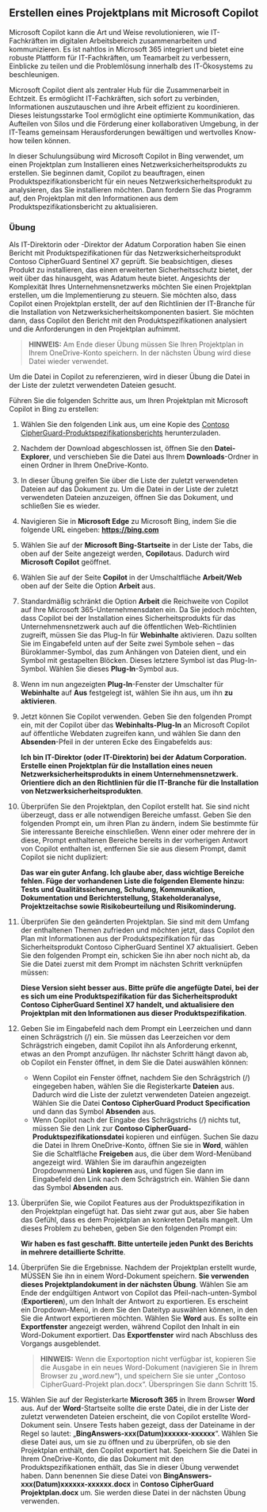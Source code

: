 
Erstellen eines Projektplans mit Microsoft Copilot
---
Microsoft Copilot kann die Art und Weise revolutionieren, wie IT-Fachkräften im digitalen Arbeitsbereich zusammenarbeiten und kommunizieren. Es ist nahtlos in Microsoft 365 integriert und bietet eine robuste Plattform für IT-Fachkräften, um Teamarbeit zu verbessern, Einblicke zu teilen und die Problemlösung innerhalb des IT-Ökosystems zu beschleunigen.

Microsoft Copilot dient als zentraler Hub für die Zusammenarbeit in Echtzeit. Es ermöglicht IT-Fachkräften, sich sofort zu verbinden, Informationen auszutauschen und ihre Arbeit effizient zu koordinieren. Dieses leistungsstarke Tool ermöglicht eine optimierte Kommunikation, das Aufteilen von Silos und die Förderung einer kollaborativen Umgebung, in der IT-Teams gemeinsam Herausforderungen bewältigen und wertvolles Know-how teilen können.

In dieser Schulungsübung wird Microsoft Copilot in Bing verwendet, um einen Projektplan zum Installieren eines Netzwerksicherheitsprodukts zu erstellen. Sie beginnen damit, Copilot zu beauftragen, einen Produktspezifikationsbericht für ein neues Netzwerksicherheitsprodukt zu analysieren, das Sie installieren möchten. Dann fordern Sie das Programm auf, den Projektplan mit den Informationen aus dem Produktspezifikationsbericht zu aktualisieren.

### Übung

Als IT-Direktorin oder -Direktor der Adatum Corporation haben Sie einen Bericht mit Produktspezifikationen für das Netzwerksicherheitsprodukt Contoso CipherGuard Sentinel X7 geprüft. Sie beabsichtigen, dieses Produkt zu installieren, das einen erweiterten Sicherheitsschutz bietet, der weit über das hinausgeht, was Adatum heute bietet. Angesichts der Komplexität Ihres Unternehmensnetzwerks möchten Sie einen Projektplan erstellen, um die Implementierung zu steuern. Sie möchten also, dass Copilot einen Projektplan erstellt, der auf den Richtlinien der IT-Branche für die Installation von Netzwerksicherheitskomponenten basiert. Sie möchten dann, dass Copilot den Bericht mit den Produktspezifikationen analysiert und die Anforderungen in den Projektplan aufnimmt.

> **HINWEIS:** Am Ende dieser Übung müssen Sie Ihren Projektplan in Ihrem OneDrive-Konto speichern. In der nächsten Übung wird diese Datei wieder verwendet.

Um die Datei in Copilot zu referenzieren, wird in dieser Übung die Datei in der Liste der zuletzt verwendeten Dateien gesucht.

Führen Sie die folgenden Schritte aus, um Ihren Projektplan mit Microsoft Copilot in Bing zu erstellen:

1.  Wählen Sie den folgenden Link aus, um eine Kopie des [Contoso CipherGuard-Produktspezifikationsberichts](https://go.microsoft.com/fwlink/?linkid=2269123) herunterzuladen.
2.  Nachdem der Download abgeschlossen ist, öffnen Sie den **Datei-Explorer**, und verschieben Sie die Datei aus Ihrem **Downloads**-Ordner in einen Ordner in Ihrem OneDrive-Konto.
3.  In dieser Übung greifen Sie über die Liste der zuletzt verwendeten Dateien auf das Dokument zu. Um die Datei in der Liste der zuletzt verwendeten Dateien anzuzeigen, öffnen Sie das Dokument, und schließen Sie es wieder.
4.  Navigieren Sie in **Microsoft Edge** zu Microsoft Bing, indem Sie die folgende URL eingeben: **https://bing.com**
5.  Wählen Sie auf der **Microsoft Bing-Startseite** in der Liste der Tabs, die oben auf der Seite angezeigt werden, **Copilot**aus. Dadurch wird **Microsoft Copilot** geöffnet.
6.  Wählen Sie auf der Seite **Copilot** in der Umschaltfläche **Arbeit/Web** oben auf der Seite die Option **Arbeit** aus.
7.  Standardmäßig schränkt die Option **Arbeit** die Reichweite von Copilot auf Ihre Microsoft 365-Unternehmensdaten ein. Da Sie jedoch möchten, dass Copilot bei der Installation eines Sicherheitsprodukts für das Unternehmensnetzwerk auch auf die öffentlichen Web-Richtlinien zugreift, müssen Sie das Plug-In für **Webinhalte** aktivieren. Dazu sollten Sie im Eingabefeld unten auf der Seite zwei Symbole sehen – das Büroklammer-Symbol, das zum Anhängen von Dateien dient, und ein Symbol mit gestapelten Blöcken. Dieses letztere Symbol ist das Plug-In-Symbol. Wählen Sie dieses **Plug-In**-Symbol aus.
8.  Wenn im nun angezeigten **Plug-In**-Fenster der Umschalter für **Webinhalte** auf **Aus** festgelegt ist, wählen Sie ihn aus, um ihn **zu aktivieren**.
9.  Jetzt können Sie Copilot verwenden. Geben Sie den folgenden Prompt ein, mit der Copilot über das **Webinhalts-Plug-In** an Microsoft Copilot auf öffentliche Webdaten zugreifen kann, und wählen Sie dann den **Absenden**-Pfeil in der unteren Ecke des Eingabefelds aus:
    
    **Ich bin IT-Direktor (oder IT-Direktorin) bei der Adatum Corporation. Erstelle einen Projektplan für die Installation eines neuen Netzwerksicherheitsprodukts in einem Unternehmensnetzwerk. Orientiere dich an den Richtlinien für die IT-Branche für die Installation von Netzwerksicherheitsprodukten**.
10. Überprüfen Sie den Projektplan, den Copilot erstellt hat. Sie sind nicht überzeugt, dass er alle notwendigen Bereiche umfasst. Geben Sie den folgenden Prompt ein, um ihren Plan zu ändern, indem Sie bestimmte für Sie interessante Bereiche einschließen. Wenn einer oder mehrere der in diese, Prompt enthaltenen Bereiche bereits in der vorherigen Antwort von Copilot enthalten ist, entfernen Sie sie aus diesem Prompt, damit Copilot sie nicht dupliziert:
    
    **Das war ein guter Anfang. Ich glaube aber, dass wichtige Bereiche fehlen. Füge der vorhandenen Liste die folgenden Elemente hinzu: Tests und Qualitätssicherung, Schulung, Kommunikation, Dokumentation und Berichterstellung, Stakeholderanalyse, Projektzeitachse sowie Risikobeurteilung und Risikominderung.**
11. Überprüfen Sie den geänderten Projektplan. Sie sind mit dem Umfang der enthaltenen Themen zufrieden und möchten jetzt, dass Copilot den Plan mit Informationen aus der Produktspezifikation für das Sicherheitsprodukt Contoso CipherGuard Sentinel X7 aktualisiert. Geben Sie den folgenden Prompt ein, schicken Sie ihn aber noch nicht ab, da Sie die Datei zuerst mit dem Prompt im nächsten Schritt verknüpfen müssen:
    
    **Diese Version sieht besser aus. Bitte prüfe die angefügte Datei, bei der es sich um eine Produktspezifikation für das Sicherheitsprodukt Contoso CipherGuard Sentinel X7 handelt, und aktualisiere den Projektplan mit den Informationen aus dieser Produktspezifikation**.
12. Geben Sie im Eingabefeld nach dem Prompt ein Leerzeichen und dann einen Schrägstrich (/) ein. Sie müssen das Leerzeichen vor dem Schrägstrich eingeben, damit Copilot ihn als Anforderung erkennt, etwas an den Prompt anzufügen. Ihr nächster Schritt hängt davon ab, ob Copilot ein Fenster öffnet, in dem Sie die Datei auswählen können:
     -  Wenn Copilot ein Fenster öffnet, nachdem Sie den Schrägstrich (/) eingegeben haben, wählen Sie die Registerkarte **Dateien** aus. Dadurch wird die Liste der zuletzt verwendeten Dateien angezeigt. Wählen Sie die Datei **Contoso CipherGuard Product Specification** und dann das Symbol **Absenden** aus.
     -  Wenn Copilot nach der Eingabe des Schrägstrichs (/) nichts tut, müssen Sie den Link zur **Contoso CipherGuard-Produktspezifikationsdatei** kopieren und einfügen. Suchen Sie dazu die Datei in Ihrem OneDrive-Konto, öffnen Sie sie in **Word**, wählen Sie die Schaltfläche **Freigeben** aus, die über dem Word-Menüband angezeigt wird. Wählen Sie im daraufhin angezeigten Dropdownmenü **Link kopieren** aus, und fügen Sie dann im Eingabefeld den Link nach dem Schrägstrich ein. Wählen Sie dann das Symbol **Absenden** aus.
13. Überprüfen Sie, wie Copilot Features aus der Produktspezifikation in den Projektplan eingefügt hat. Das sieht zwar gut aus, aber Sie haben das Gefühl, dass es dem Projektplan an konkreten Details mangelt. Um dieses Problem zu beheben, geben Sie den folgenden Prompt ein:
    
    **Wir haben es fast geschafft. Bitte unterteile jeden Punkt des Berichts in mehrere detaillierte Schritte**.
14. Überprüfen Sie die Ergebnisse. Nachdem der Projektplan erstellt wurde, MÜSSEN Sie ihn in einem Word-Dokument speichern. **Sie verwenden dieses Projektplandokument in der nächsten Übung**. Wählen Sie am Ende der endgültigen Antwort von Copilot das Pfeil-nach-unten-Symbol (**Exportieren**), um den Inhalt der Antwort zu exportieren. Es erscheint ein Dropdown-Menü, in dem Sie den Dateityp auswählen können, in den Sie die Antwort exportieren möchten. Wählen Sie **Word** aus. Es sollte ein **Exportfenster** angezeigt werden, während Copilot den Inhalt in ein Word-Dokument exportiert. Das **Exportfenster** wird nach Abschluss des Vorgangs ausgeblendet.
    > **HINWEIS:** Wenn die Exportoption nicht verfügbar ist, kopieren Sie die Ausgabe in ein neues Word-Dokument (navigieren Sie in Ihrem Browser zu „word.new“), und speichern Sie sie unter „Contoso CipherGuard-Projekt plan.docx“. Überspringen Sie dann Schritt 15.
15. Wählen Sie auf der Registerkarte **Microsoft 365** in Ihrem Browser **Word** aus. Auf der **Word**-Startseite sollte die erste Datei, die in der Liste der zuletzt verwendeten Dateien erscheint, die von Copilot erstellte Word-Dokument sein. Unsere Tests haben gezeigt, dass der Dateiname in der Regel so lautet: „**BingAnswers-xxx(Datum)xxxxxx-xxxxxx**“. Wählen Sie diese Datei aus, um sie zu öffnen und zu überprüfen, ob sie den Projektplan enthält, den Copilot exportiert hat. Speichern Sie die Datei in Ihrem OneDrive-Konto, die das Dokument mit den Produktspezifikationen enthält, das Sie in dieser Übung verwendet haben. Dann benennen Sie diese Datei von **BingAnswers-xxx(Datum)xxxxxx-xxxxxx.docx** in **Contoso CipherGuard Projektplan.docx** um. Sie werden diese Datei in der nächsten Übung verwenden.
